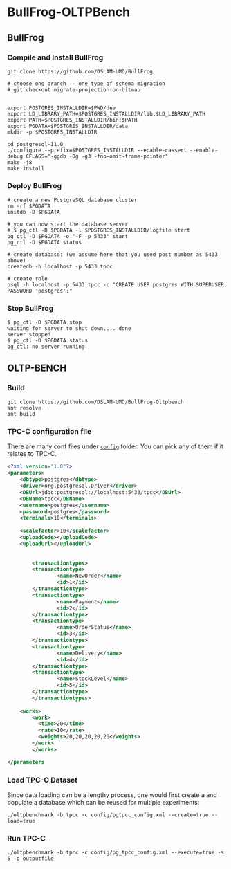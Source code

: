 # BullFrog-OLTPBench

## BullFrog

### Compile and Install BullFrog

```shell
git clone https://github.com/DSLAM-UMD/BullFrog

# choose one branch -- one type of schema migration 
# git checkout migrate-projection-on-bitmap


export POSTGRES_INSTALLDIR=$PWD/dev
export LD_LIBRARY_PATH=$POSTGRES_INSTALLDIR/lib:$LD_LIBRARY_PATH
export PATH=$POSTGRES_INSTALLDIR/bin:$PATH
export PGDATA=$POSTGRES_INSTALLDIR/data
mkdir -p $POSTGRES_INSTALLDIR

cd postgresql-11.0
./configure --prefix=$POSTGRES_INSTALLDIR --enable-cassert --enable-debug CFLAGS="-ggdb -Og -g3 -fno-omit-frame-pointer"
make -j8
make install
```

### Deploy BullFrog

```shell
# create a new PostgreSQL database cluster
rm -rf $PGDATA
initdb -D $PGDATA

# you can now start the database server
# $ pg_ctl -D $PGDATA -l $POSTGRES_INSTALLDIR/logfile start
pg_ctl -D $PGDATA -o "-F -p 5433" start
pg_ctl -D $PGDATA status

# create database: (we assume here that you used post number as 5433 above)
createdb -h localhost -p 5433 tpcc

# create role
psql -h localhost -p 5433 tpcc -c "CREATE USER postgres WITH SUPERUSER PASSWORD 'postgres';"
```

### Stop BullFrog

```shell
$ pg_ctl -D $PGDATA stop
waiting for server to shut down.... done
server stopped
$ pg_ctl -D $PGDATA status
pg_ctl: no server running
```

## OLTP-BENCH

### Build

```shell
git clone https://github.com/DSLAM-UMD/BullFrog-Oltpbench
ant resolve
ant build
```

### TPC-C configuration file

There are many conf files under [`config`](https://github.com/DSLAM-UMD/BullFrog-Oltpbench/tree/master/config) folder. You can pick any of them if it relates to TPC-C. 

```xml
<?xml version="1.0"?>
<parameters>
    <dbtype>postgres</dbtype>
    <driver>org.postgresql.Driver</driver>
    <DBUrl>jdbc:postgresql://localhost:5433/tpcc</DBUrl>
    <DBName>tpcc</DBName>
    <username>postgres</username>
    <password>postgres</password>
    <terminals>10</terminals>
    
    <scalefactor>10</scalefactor>
    <uploadCode></uploadCode>
    <uploadUrl></uploadUrl>
    
   
        <transactiontypes>
        <transactiontype>
                <name>NewOrder</name>
                <id>1</id>
        </transactiontype>
        <transactiontype>
                <name>Payment</name>
                <id>2</id>
        </transactiontype>
        <transactiontype>
                <name>OrderStatus</name>
                <id>3</id>
        </transactiontype>
        <transactiontype>
                <name>Delivery</name>
                <id>4</id>
        </transactiontype>
        <transactiontype>
                <name>StockLevel</name>
                <id>5</id>
        </transactiontype>
        </transactiontypes>
   
    <works>
        <work>
          <time>20</time>
          <rate>10</rate>
          <weights>20,20,20,20,20</weights>
        </work>
        </works>

</parameters
```

### Load TPC-C Dataset

Since data loading can be a lengthy process, one would first create a and populate a database which can be reused for multiple experiments:

```shell
./oltpbenchmark -b tpcc -c config/pgtpcc_config.xml --create=true --load=true
```

### Run TPC-C

```shell
./oltpbenchmark -b tpcc -c config/pg_tpcc_config.xml --execute=true -s 5 -o outputfile
```
